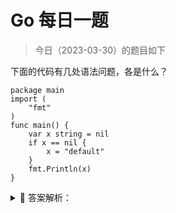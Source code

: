 # Go 每日一题

> 今日（2023-03-30）的题目如下

下面的代码有几处语法问题，各是什么？

```golang
package main
import (
    "fmt"
)
func main() {
    var x string = nil
    if x == nil {
        x = "default"
    }
    fmt.Println(x)
}
```


<details>
<summary style="cursor: pointer">🔑 答案解析：</summary>
<div>

参考答案及解析：2 处有语法问题。

golang 的字符串类型是不能赋值 nil 的，也不能跟 nil 比较。


</div>
</details>
 